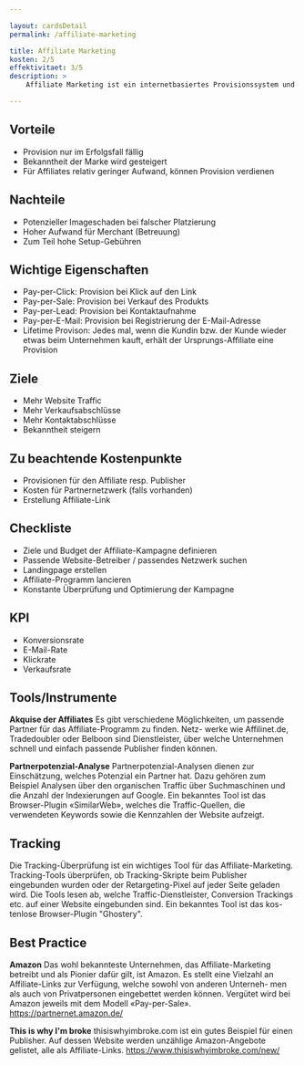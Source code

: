 ```yaml
---

layout: cardsDetail
permalink: /affiliate-marketing

title: Affiliate Marketing
kosten: 2/5
effektivitaet: 3/5
description: >
    Affiliate Marketing ist ein internetbasiertes Provisionssystem und Instrument des Performance Marketings, bei dem ein Publisher (auch Affiliate genannt) Werbemittel eines Advertisers (auch Merchant genannt) auf seiner Website integriert und vom Advertiser erfolgsbasiert dafür vergütet wird. Affiliates veröffentlichen den Link auf ihrer Website. Die potenziellen Kundinnen und Kunden klicken ihn an und gelangen so zur gewünschten Seite. Wichtig dabei ist, dass die Vergütung nur im Erfolgsfall erfolgt. Es gibt unterschiedliche Vergütungsmodelle, die unter «Wichtige Eigenschaften» erläutert werden.

---
```


## Vorteile
- Provision nur im Erfolgsfall fällig
- Bekanntheit der Marke wird gesteigert
- Für Affiliates relativ geringer Aufwand, können Provision verdienen

## Nachteile
- Potenzieller Imageschaden bei falscher Platzierung
- Hoher Aufwand für Merchant (Betreuung)
- Zum Teil hohe Setup-Gebühren

## Wichtige Eigenschaften
- Pay-per-Click: Provision bei Klick auf den Link
- Pay-per-Sale: Provision bei Verkauf des Produkts
- Pay-per-Lead: Provision bei Kontaktaufnahme
- Pay-per-E-Mail: Provision bei Registrierung der E-Mail-Adresse
- Lifetime Provison: Jedes mal, wenn die Kundin bzw. der Kunde wieder etwas beim Unternehmen kauft, erhält der Ursprungs-Affiliate eine Provision

## Ziele
- Mehr Website Traffic
- Mehr Verkaufsabschlüsse
- Mehr Kontaktabschlüsse
- Bekanntheit steigern

## Zu beachtende Kostenpunkte
- Provisionen für den Affiliate resp. Publisher
- Kosten für Partnernetzwerk (falls vorhanden)
- Erstellung Affiliate-Link

## Checkliste
- Ziele und Budget der Affiliate-Kampagne definieren
- Passende Website-Betreiber / passendes Netzwerk suchen
- Landingpage erstellen
- Affiliate-Programm lancieren
- Konstante Überprüfung und Optimierung der Kampagne

## KPI
- Konversionsrate
- E-Mail-Rate
- Klickrate
- Verkaufsrate

## Tools/Instrumente

**Akquise der Affiliates**
Es gibt verschiedene Möglichkeiten, um passende Partner für das Affiliate-Programm zu finden. Netz- werke wie Affilinet.de, Tradedoubler oder Belboon sind Dienstleister, über welche Unternehmen schnell und einfach passende Publisher finden können.

**Partnerpotenzial-Analyse**
Partnerpotenzial-Analysen dienen zur Einschätzung, welches Potenzial ein Partner hat. Dazu gehören zum Beispiel Analysen über den organischen Traffic über Suchmaschinen und die Anzahl der Indexierungen auf Google. Ein bekanntes Tool ist das Browser-Plugin «SimilarWeb», welches die Traffic-Quellen, die verwendeten Keywords sowie die Kennzahlen der Website aufzeigt.

## Tracking
Die Tracking-Überprüfung ist ein wichtiges Tool für das Affiliate-Marketing. Tracking-Tools überprüfen, ob Tracking-Skripte beim Publisher eingebunden wurden oder der Retargeting-Pixel auf jeder Seite geladen wird. Die Tools lesen ab, welche Traffic-Dienstleister, Conversion Trackings etc. auf einer Website eingebunden sind. Ein bekanntes Tool ist das kos- tenlose Browser-Plugin "Ghostery".


## Best Practice

**Amazon**
Das wohl bekannteste Unternehmen, das Affiliate-Marketing betreibt und als Pionier dafür gilt, ist Amazon. Es stellt eine Vielzahl an Affiliate-Links zur Verfügung, welche sowohl von anderen Unterneh- men als auch von Privatpersonen eingebettet werden können. Vergütet wird bei Amazon jeweils mit dem Modell «Pay-per-Sale». https://partnernet.amazon.de/

**This is why I'm broke**
thisiswhyimbroke.com ist ein gutes Beispiel für einen Publisher. Auf dessen Website werden unzählige Amazon-Angebote gelistet, alle als Affiliate-Links. https://www.thisiswhyimbroke.com/new/